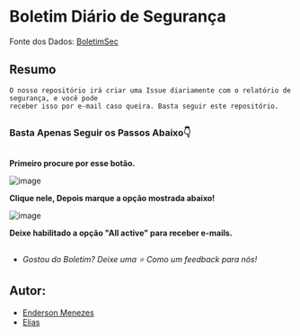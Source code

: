 # Boletim Diário de Segurança

Fonte dos Dados: [BoletimSec](https://boletimsec.com.br/boletim-diario-ciberseguranca/)

## Resumo
```
O nosso repositório irá criar uma Issue diariamente com o relatório de segurança, e você pode 
receber isso por e-mail caso queira. Basta seguir este repositório.
```
## 
### Basta Apenas Seguir os Passos Abaixo:point_down:  
##

**Primeiro procure por esse botão.**

![image](https://user-images.githubusercontent.com/63540372/208494126-02cf9a26-1747-4c77-ab51-f0aae9426972.png)

**Clique nele, Depois marque a opção mostrada abaixo!**

![image](https://user-images.githubusercontent.com/11020807/204060725-7b855c7e-2619-471f-81f4-b071be50d52b.png)

**Deixe habilitado a opção "All active" para receber e-mails.**

##

- *Gostou do Boletim? Deixe uma :star: Como um feedback para nós!*

## Autor:

- [Enderson Menezes](https://github.com/endersonmenezes)
- [Elias](https://github.com/ArtumosGOC)
